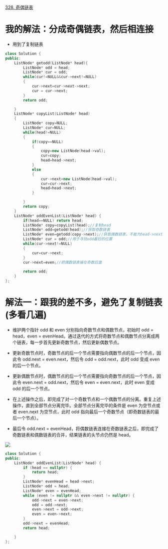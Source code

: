 [328. 奇偶链表](https://leetcode-cn.com/problems/odd-even-linked-list/description/)



# 我的解法：分成奇偶链表，然后相连接
- 用到了复制链表

```C++
class Solution {
public:
    ListNode* getodd(ListNode* head){
        ListNode* odd = head;
        ListNode* cur = odd;
        while(cur!=NULL&&cur->next!=NULL)
        {
            cur->next=cur->next->next;
            cur = cur->next;
        }
        return odd;

    }
    ListNode* copyList(ListNode* head)
    {
        ListNode* copy=NULL;
        ListNode* cur=NULL;
        while(head!=NULL)
        {
            if(copy==NULL)
            {
                copy=new ListNode(head->val);
                cur=copy;
                head=head->next;
            }
            else
            {
                cur->next=new ListNode(head->val);
                cur=cur->next;
                head=head->next;
            }

        }
        return copy;
    }
    ListNode* oddEvenList(ListNode* head) {
        if(head==NULL) return head;
        ListNode* copy=copyList(head);//复制head
        ListNode* odd=getodd(head);//获取奇数链表
        ListNode* even=getodd(copy->next);//获取偶数链表，不能为head->next，因为head已经改变了，需要对原始链表进行操作
        ListNode* cur = odd;//用于寻找odd最后的位置
        while(cur->next!=NULL)
        {
            cur=cur->next;
        }
        cur->next=even;//把偶数链表接在奇数后面
        
        return odd;
    }
};
```

# 解法一：跟我的差不多，避免了复制链表(多看几遍)
- 维护两个指针 odd 和 even 分别指向奇数节点和偶数节点，初始时 odd = head，even = evenHead。通过迭代的方式将奇数节点和偶数节点分离成两个链表，每一步首先更新奇数节点，然后更新偶数节点。
- 更新奇数节点时，奇数节点的后一个节点需要指向偶数节点的后一个节点，因此令 odd.next = even.next，然后令 odd = odd.next，此时 odd 变成 even 的后一个节点。
- 更新偶数节点时，偶数节点的后一个节点需要指向奇数节点的后一个节点，因此令 even.next = odd.next，然后令 even = even.next，此时 even 变成 odd 的后一个节点。
- 在上述操作之后，即完成了对一个奇数节点和一个偶数节点的分离。重复上述操作，直到全部节点分离完毕。全部节点分离完毕的条件是 even 为空节点或者 even.next 为空节点，此时 odd 指向最后一个奇数节点（即奇数链表的最后一个节点）。

- 最后令 odd.next = evenHead，将偶数链表连接在奇数链表之后，即完成了奇数链表和偶数链表的合并，结果链表的头节点仍然是 head。

![](https://assets.leetcode-cn.com/solution-static/328/1.png)

```c++
class Solution {
public:
    ListNode* oddEvenList(ListNode* head) {
        if (head == nullptr) {
            return head;
        }
        ListNode* evenHead = head->next;
        ListNode* odd = head;
        ListNode* even = evenHead;
        while (even != nullptr && even->next != nullptr) {
            odd->next = even->next;
            odd = odd->next;
            even->next = odd->next;
            even = even->next;
        }
        odd->next = evenHead;
        return head;

    }
};
```

